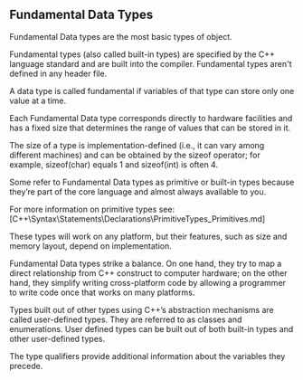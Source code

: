 ## Fundamental Data Types
Fundamental Data types are the most basic types of object.


Fundamental types (also called built-in types) are specified by the C++ language standard and are built into the compiler. Fundamental types aren't defined in any header file.

A data type is called fundamental if variables of that type can store only one value at a time.





Each Fundamental Data type corresponds directly to hardware facilities and has a fixed size that determines the range of values that can be stored in it.

The size of a type is implementation-defined (i.e., it can vary among different machines) and can be obtained by the sizeof operator; for example, sizeof(char) equals 1 and sizeof(int) is often 4.


Some refer to Fundamental Data types as primitive or built-in types because they’re part of the core language and almost always available to you.

For more information on primitive types see:
[C++\Syntax\Statements\Declarations\PrimitiveTypes\_Primitives.md]

These types will work on any platform, but their features, such as size and memory layout, depend on implementation.

Fundamental Data types strike a balance. On one hand, they try to map a direct relationship from C++ construct to computer hardware; on the other hand, they simplify writing cross-platform code by allowing a programmer to write code once that works on many platforms.



Types built out of other types using C++’s abstraction mechanisms are called user-defined types. They are referred to as classes and enumerations. User defined types can be built out of both built-in types and other user-defined types.

The type qualifiers provide additional information about the variables they precede.
